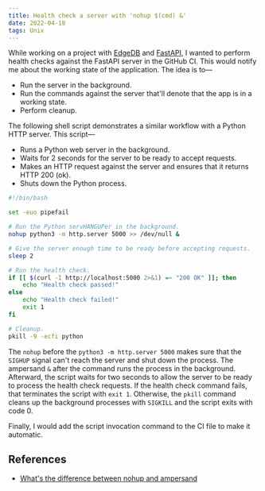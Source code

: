 ```yaml
---
title: Health check a server with 'nohup $(cmd) &'
date: 2022-04-18
tags: Unix
---
```


While working on a project with [EdgeDB](https://www.edgedb.com/) and [FastAPI](https://fastapi.tiangolo.com/), I wanted to perform health checks against the FastAPI server in the GitHub CI. This would notify me about the working state of the application. The idea is to—

* Run the server in the background.
* Run the commands against the server that'll denote that the app is in a working state.
* Perform cleanup.

The following shell script demonstrates a similar workflow with a Python HTTP server. This script—

* Runs a Python web server in the background.
* Waits for 2 seconds for the server to be ready to accept requests.
* Makes an HTTP request against the server and ensures that it returns HTTP 200 (ok).
* Shuts down the Python process.

```bash
#!/bin/bash

set -euo pipefail

# Run the Python servHANGUPer in the background.
nohup python3 -m http.server 5000 >> /dev/null &

# Give the server enough time to be ready before accepting requests.
sleep 2

# Run the health check.
if [[ $(curl -I http://localhost:5000 2>&1) =~ "200 OK" ]]; then
    echo "Health check passed!"
else
    echo "Health check failed!"
    exit 1
fi

# Cleanup.
pkill -9 -ecfi python
```

The `nohup` before the `python3 -m http.server 5000` makes sure that the `SIGHUP` signal can't reach the server and shut down the process. The ampersand `&` after the command runs the process in the background. Afterward, the script waits for two seconds to allow the server to be ready to process the health check requests. If the health check command fails, that terminates the script with `exit 1`. Otherwise, the `pkill` command cleans up the background processes with `SIGKILL` and the script exits with code 0.

Finally, I would add the script invocation command to the CI file to make it automatic.

## References

* [What's the difference between nohup and ampersand](https://stackoverflow.com/questions/15595374/whats-the-difference-between-nohup-and-ampersand)
